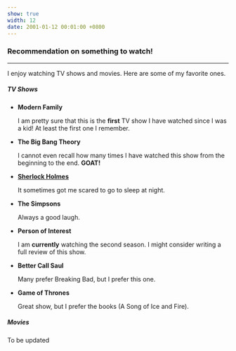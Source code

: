 ```yaml
---
show: true
width: 12
date: 2001-01-12 00:01:00 +0800
---
```

<div class="p-4">
  <h3>Recommendation on something to watch!</h3>
  <hr />
  <p>
    I enjoy watching TV shows and movies. Here are some of my favorite ones.
  </p>
  <h5>TV Shows</h5>
  <p>
    <ul>
      <li>
        <strong>Modern Family</strong>
        <p class="ml-0 mb-1">I am pretty sure that this is the <strong>first</strong> TV show I have watched since I was a kid! At least the first one I remember.</p>
      </li>
      <li>
        <strong>The Big Bang Theory</strong>
        <p class="ml-0 mb-1">I cannot even recall how many times I have watched this show from the beginning to the end. <strong>GOAT!</strong></p>
      </li>
      <li>
        <strong><a href="https://en.wikipedia.org/wiki/Sherlock_(TV_series)" target="_blank">Sherlock Holmes</a></strong>
        <p class="ml-0 mb-1">It sometimes got me scared to go to sleep at night.</p>
      </li>
      <li>
        <strong>The Simpsons</strong>
        <p class="ml-0 mb-1">Always a good laugh.</p>
      </li>
      <li>
        <strong>Person of Interest</strong>
        <p class="ml-0 mb-1">I am <strong>currently</strong> watching the second season. I might consider writing a full review of this show.</p>
      </li>
      <li>
        <strong>Better Call Saul</strong>
        <p class="ml-0 mb-1">Many prefer Breaking Bad, but I prefer this one.</p>
      </li>
      <li>
        <strong>Game of Thrones</strong>
        <p class="ml-0 mb-1">Great show, but I prefer the books (A Song of Ice and Fire).</p>
      </li>
    </ul>
  </p>

  <h5>Movies</h5>
  <p>
  To be updated
    <!-- <ul>
      <li>
        <strong>Modern Family</strong>
        <p class="ml-0 mb-1">I am pretty sure that this is the <strong>first</strong> TV show I have watched since I was a kid! At least the first one I remember.</p>
      </li>
      <li>
        <strong>The Big Bang Theory</strong>
        <p class="ml-0 mb-1">I cannot even recall how many times I have watched this show from the beginning to the end. <strong>GOAT!</strong></p>
      </li>
      <li>
        <strong><a href="https://en.wikipedia.org/wiki/Sherlock_(TV_series)" target="_blank">Sherlock Holmes</a></strong>
        <p class="ml-0 mb-1">It sometimes got me scared to go to sleep at night.</p>
      </li>
      <li>
        <strong>The Simpsons</strong>
        <p class="ml-0 mb-1">Always a good laugh.</p>
      </li>
      <li>
        <strong>Person of Interest</strong>
        <p class="ml-0 mb-1">I am <strong>currently</strong> watching the second season. I might consider writing a full review of this show.</p>
      </li>
      <li>
        <strong>Better Call Saul</strong>
        <p class="ml-0 mb-1">Many prefer Breaking Bad, but I prefer this one.</p>
      </li>
      <li>
        <strong>Game of Thrones</strong>
        <p class="ml-0 mb-1">Great show, but I prefer the books (A Song of Ice and Fire).</p>
      </li>
    </ul> -->
  </p>
</div>

